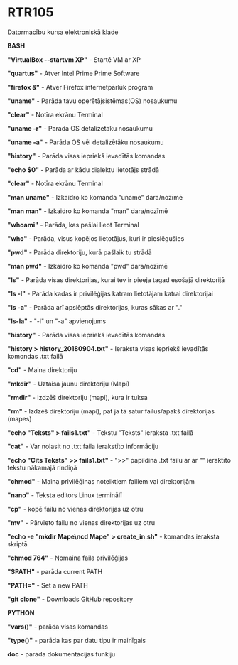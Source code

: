 # RTR105
Datormacību kursa elektroniskā klade

<b>BASH</b>

<b>"VirtualBox --startvm XP"</b> - Startē VM ar XP

<b>"quartus"</b> - Atver Intel Prime Prime Software

<b>"firefox &"</b> - Atver Firefox internetpārlūk program

<b>"uname"</b> - Parāda tavu operētājsistēmas(OS) nosaukumu

<b>"clear"</b> - Notīra ekrānu Terminal

<b>"uname -r"</b> - Parāda OS detalizētāku nosaukumu

<b>"uname -a"</b> - Parāda OS vēl detalizētāku nosaukumu

<b>"history"</b> - Parāda visas iepriekš ievadītās komandas

<b>"echo $0"</b> - Parāda ar kādu dialektu lietotājs strādā

<b>"clear"</b> - Notīra ekrānu Terminal

<b>"man uname"</b> - Izkaidro ko komanda "uname" dara/nozīmē

<b>"man man"</b> - Izkaidro ko komanda "man" dara/nozīmē

<b>"whoami"</b> - Parāda, kas pašlai lieot Terminal

<b>"who"</b> - Parāda, visus kopējos lietotājus, kuri ir pieslēgušies

<b>"pwd"</b> - Parāda direktoriju, kurā pašlaik tu strādā

<b>"man pwd"</b> - Izkaidro ko komanda "pwd" dara/nozīmē

<b>"ls"</b> - Parāda visas direktorijas, kurai tev ir pieeja tagad esošajā direktorijā

<b>"ls -l"</b> - Parāda kadas ir privilēģijas katram lietotājam katrai direktorijai

<b>"ls -a"</b> - Parāda arī apslēptās direktorijas, kuras sākas ar "."

<b>"ls-la"</b> - "-l" un "-a" apvienojums

<b>"history"</b> - Parāda visas iepriekš ievadītās komandas

<b>"history > history_20180904.txt"</b> - Ieraksta visas iepriekš ievadītās komondas .txt failā

<b>"cd"</b> - Maina direktoriju

<b>"mkdir"</b> - Uztaisa jaunu direktoriju (Mapi)

<b>"rmdir"</b> - Izdzēš direktoriju (mapi), kura ir tuksa

<b>"rm"</b> - Izdzēš direktoriju (mapi), pat ja tā satur failus/apakš direktorijas (mapes)

<b>"echo "Teksts" > fails1.txt"</b> - Tekstu "Teksts" ieraksta .txt failā

<b>"cat"</b> - Var nolasit no .txt faila ierakstīto informāciju

<b>"echo "Cits Teksts" >> fails1.txt"</b> - ">>" papildina .txt failu ar ar "" ieraktīto tekstu nākamajā rindiņā

<b>"chmod"</b> - Maina privilēģinas noteiktiem failiem vai direktorijām

<b>"nano"</b> - Teksta editors Linux terminālī

<b>"cp"</b> - kopē failu no vienas direktorijas uz otru

<b>"mv"</b> - Pārvieto failu no vienas direktorijas uz otru

<b>"echo -e "mkdir Mape\ncd Mape" > create_in.sh"</b> - komandas ieraksta skriptā

<b>"chmod 764"</b> - Nomaina faila privilēģijas

<b>"$PATH"</b> - parāda current PATH

<b>"PATH="</b> - Set a new PATH

<b>"git clone"</b> - Downloads GitHub repository

<b>PYTHON</b>

<b>"vars()"</b> - parāda visas komandas

<b>"type()"</b> - parāda kas par datu tipu ir mainīgais

<b>__doc__</b> - parāda dokumentācijas funkiju
